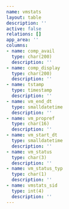 ```yaml
---
name: vmstats
layout: table
description: ''
active: false
relations: []
app_area: ''
columns:
- name: comp_avail
  type: char(200)
  description: ''
- name: comp_display
  type: char(200)
  description: ''
- name: tstamp
  type: timestamp
  description: ''
- name: vm_end_dt
  type: smalldatetime
  description: ''
- name: vm_propref
  type: char(16)
  description: ''
- name: vm_start_dt
  type: smalldatetime
  description: ''
- name: vm_status
  type: char(3)
  description: ''
- name: vm_status_typ
  type: char(1)
  description: ''
- name: vmstats_sid
  type: int(4)
  description: ''
---
```



